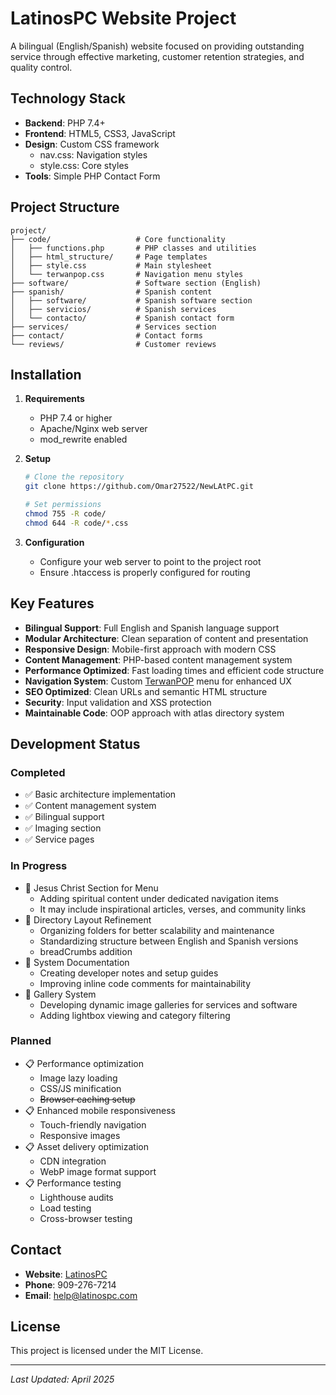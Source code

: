 # LatinosPC Website Project

A bilingual (English/Spanish) website focused on providing outstanding service through effective marketing, customer retention strategies, and quality control.

## Technology Stack

- **Backend**: PHP 7.4+
- **Frontend**: HTML5, CSS3, JavaScript
- **Design**: Custom CSS framework
  - nav.css: Navigation styles
  - style.css: Core styles
- **Tools**: Simple PHP Contact Form

## Project Structure

```
project/
├── code/                   # Core functionality
│   ├── functions.php       # PHP classes and utilities
│   ├── html_structure/     # Page templates
│   ├── style.css           # Main stylesheet
│   └── terwanpop.css       # Navigation menu styles
├── software/               # Software section (English)
├── spanish/                # Spanish content
│   ├── software/           # Spanish software section
│   ├── servicios/          # Spanish services
│   └── contacto/           # Spanish contact form
├── services/               # Services section
├── contact/                # Contact forms
└── reviews/                # Customer reviews
```

## Installation

1. **Requirements**
   - PHP 7.4 or higher
   - Apache/Nginx web server
   - mod_rewrite enabled

2. **Setup**
   ```bash
   # Clone the repository
   git clone https://github.com/Omar27522/NewLAtPC.git

   # Set permissions
   chmod 755 -R code/
   chmod 644 -R code/*.css
   ```

3. **Configuration**
   - Configure your web server to point to the project root
   - Ensure .htaccess is properly configured for routing

## Key Features

- **Bilingual Support**: Full English and Spanish language support
- **Modular Architecture**: Clean separation of content and presentation
- **Responsive Design**: Mobile-first approach with modern CSS
- **Content Management**: PHP-based content management system
- **Performance Optimized**: Fast loading times and efficient code structure
- **Navigation System**: Custom [TerwanPOP](https://erikterwan.com/) menu for enhanced UX
- **SEO Optimized**: Clean URLs and semantic HTML structure
- **Security**: Input validation and XSS protection
- **Maintainable Code**: OOP approach with atlas directory system

## Development Status

### Completed
- ✅ Basic architecture implementation
- ✅ Content management system
- ✅ Bilingual support
- ✅ Imaging section
- ✅ Service pages

### In Progress
- 🚧 Jesus Christ Section for Menu
  - Adding spiritual content under dedicated navigation items
  - It may include inspirational articles, verses, and community links
- 🚧 Directory Layout Refinement
  - Organizing folders for better scalability and maintenance
  - Standardizing structure between English and Spanish versions
  - breadCrumbs addition
- 🚧 System Documentation
  - Creating developer notes and setup guides
  - Improving inline code comments for maintainability
- 🚧 Gallery System
  - Developing dynamic image galleries for services and software
  - Adding lightbox viewing and category filtering

### Planned
- 📋 Performance optimization
  - Image lazy loading
  - CSS/JS minification
  - <s>Browser caching setup</s>
- 📋 Enhanced mobile responsiveness
  - Touch-friendly navigation
  - Responsive images
- 📋 Asset delivery optimization
  - CDN integration
  - WebP image format support
- 📋 Performance testing
  - Lighthouse audits
  - Load testing
  - Cross-browser testing

## Contact

- **Website**: [LatinosPC](https://latinospc.com/)
- **Phone**: 909-276-7214
- **Email**: help@latinospc.com

## License

This project is licensed under the MIT License.

---
*Last Updated: April 2025*